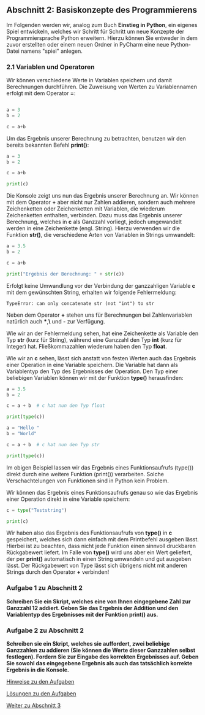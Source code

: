## Abschnitt 2: Basiskonzepte des Programmierens

Im Folgenden werden wir, analog zum Buch **Einstieg in Python**, ein eigenes Spiel entwickeln, 
welches wir Schritt für Schritt um neue Konzepte der Programmiersprache Python erweitern. 
Hierzu können Sie entweder in dem zuvor erstellten oder einem neuen Ordner in PyCharm eine neue 
Python-Datei namens "spiel" anlegen.

### 2.1 Variablen und Operatoren

Wir können verschiedene Werte in Variablen speichern und damit Berechnungen durchführen. 
Die Zuweisung von Werten zu Variablennamen erfolgt mit dem Operator **=**:

```python

a = 3
b = 2

c = a+b
```

Um das Ergebnis unserer Berechnung zu betrachten, benutzen wir den bereits bekannten Befehl **print()**:

```python
a = 3
b = 2

c = a+b

print(c)
```

Die Konsole zeigt uns nun das Ergebnis unserer Berechnung an. Wir können mit dem Operator **+** 
aber nicht nur Zahlen addieren, sondern auch mehrere Zeichenketten oder Zeichenketten 
mit Variablen, die wiederum Zeichenketten enthalten, verbinden. 
Dazu muss das Ergebnis unserer Berechnung, welches in **c** als Ganzzahl vorliegt, 
jedoch umgewandelt werden in eine Zeichenkette (engl. String). 
Hierzu verwenden wir die Funktion **str()**, die verschiedene Arten von Variablen in Strings umwandelt:

```python
a = 3.5
b = 2

c = a+b

print("Ergebnis der Berechnung: " + str(c))
```

Erfolgt keine Umwandlung vor der Verbindung der ganzzahligen Variable **c** mit dem 
gewünschten String, erhalten wir folgende Fehlermeldung:

```
TypeError: can only concatenate str (not "int") to str
```

Neben dem Operator **+** stehen uns für Berechnungen bei Zahlenvariablen 
natürlich auch **\***,**\\** und **-** zur Verfügung. 

Wie wir an der Fehlermeldung sehen, hat eine Zeichenkette als Variable den 
Typ **str** (kurz für String), während eine Ganzzahl den Typ **int** (kurz für Integer) hat. 
Fließkommazahlen wiederum haben den Typ **float**.

Wie wir an **c** sehen, lässt sich anstatt von festen Werten auch das Ergebnis einer Operation 
in eine Variable speichern. Die Variable hat dann als Variablentyp den Typ des Ergebnisses der 
Operation. Den Typ einer beliebigen Variablen können wir mit der Funktion **type()** herausfinden:

```python
a = 3.5
b = 2

c = a + b  # c hat nun den Typ float

print(type(c))

a = "Hello "
b = "World"

c = a + b  # c hat nun den Typ str

print(type(c))
```

Im obigen Beispiel lassen wir das Ergebnis eines Funktionsaufrufs (type()) direkt durch eine 
weitere Funktion (print()) verarbeiten. Solche Verschachtelungen von Funktionen sind in Python 
kein Problem.

Wir können das Ergebnis eines Funktionsaufrufs genau so wie das Ergebnis einer Operation direkt in 
eine Variable speichern:

```python
c = type("Teststring")

print(c)
```

Wir haben also das Ergebnis des Funktionsaufrufs von **type()** in **c** gespeichert, welches sich 
dann einfach mit dem Printbefehl ausgeben lässt. Hierbei ist zu beachten, dass nicht jede Funktion 
einen sinnvoll druckbaren Rückgabewert liefert. Im Falle von **type()** wird uns aber ein Wert 
geliefert, der per **print()** automatisch in einen String umwandeln und gut ausgeben lässt. 
Der Rückgabewert von Type lässt sich übrigens nicht mit anderen Strings durch den Operator **+** 
verbinden!

### Aufgabe 1 zu Abschnitt 2

**Schreiben Sie ein Skript, welches eine von Ihnen eingegebene Zahl zur Ganzzahl 12 addiert. 
Geben Sie das Ergebnis der Addition und den Variablentyp des Ergebnisses mit der Funktion print() 
aus.**

### Aufgabe 2 zu Abschnitt 2

**Schreiben sie ein Skript, welches sie auffordert, zwei beliebige Ganzzahlen zu addieren 
(Sie können die Werte dieser Ganzzahlen selbst festlegen). Fordern Sie zur Eingabe des korrekten 
Ergebnisses auf. Geben Sie sowohl das eingegebene Ergebnis als auch das tatsächlich korrekte 
Ergebnis in die Konsole.**

<a href="part2_hints" class="btn btn-primary btn-lg" tabindex="1" role="button" aria-disabled="true">Hinweise zu den Aufgaben</a>

<a href="part2_solution" class="btn btn-primary btn-lg" tabindex="2" role="button" aria-disabled="true">Lösungen zu den Aufgaben</a>

<a href="part3" class="btn btn-primary btn-lg" tabindex="3" role="button" aria-disabled="true">Weiter zu Abschnitt 3</a>